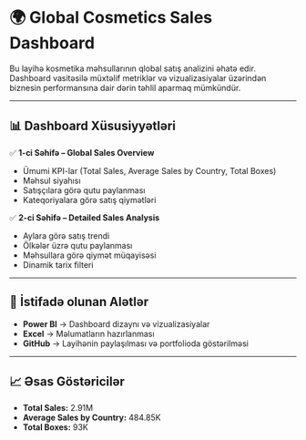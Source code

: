 # 🌍 Global Cosmetics Sales Dashboard

Bu layihə kosmetika məhsullarının qlobal satış analizini əhatə edir. Dashboard vasitəsilə müxtəlif metriklər və vizualizasiyalar üzərindən biznesin performansına dair dərin təhlil aparmaq mümkündür.  

---

## 📊 Dashboard Xüsusiyyətləri

✅ **1-ci Səhifə – Global Sales Overview**
- Ümumi KPI-lar (Total Sales, Average Sales by Country, Total Boxes)
- Məhsul siyahısı
- Satışçılara görə qutu paylanması
- Kateqoriyalara görə satış qiymətləri

✅ **2-ci Səhifə – Detailed Sales Analysis**
- Aylara görə satış trendi
- Ölkələr üzrə qutu paylanması
- Məhsullara görə qiymət müqayisəsi
- Dinamik tarix filteri

---

## 🚀 İstifadə olunan Alətlər
- **Power BI** → Dashboard dizaynı və vizualizasiyalar
- **Excel** → Məlumatların hazırlanması
- **GitHub** → Layihənin paylaşılması və portfolioda göstərilməsi

---

## 📈 Əsas Göstəricilər
- **Total Sales:** 2.91M  
- **Average Sales by Country:** 484.85K  
- **Total Boxes:** 93K  

